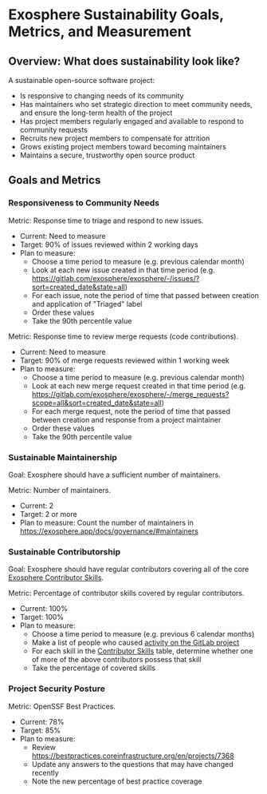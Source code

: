 # Exosphere Sustainability Goals, Metrics, and Measurement

## Overview: What does sustainability look like?

A sustainable open-source software project:

- Is responsive to changing needs of its community
- Has maintainers who set strategic direction to meet community needs, and ensure the long-term health of the project
- Has project members regularly engaged and available to respond to community requests
- Recruits new project members to compensate for attrition
- Grows existing project members toward becoming maintainers
- Maintains a secure, trustworthy open source product

## Goals and Metrics

### Responsiveness to Community Needs

Metric: Response time to triage and respond to new issues.

- Current: Need to measure
- Target: 90% of issues reviewed within 2 working days
- Plan to measure:
  - Choose a time period to measure (e.g. previous calendar month)
  - Look at each new issue created in that time period (e.g. <https://gitlab.com/exosphere/exosphere/-/issues/?sort=created_date&state=all>)
  - For each issue, note the period of time that passed between creation and application of "Triaged" label
  - Order these values
  - Take the 90th percentile value

Metric: Response time to review merge requests (code contributions).

- Current: Need to measure
- Target: 90% of merge requests reviewed within 1 working week
- Plan to measure:
  - Choose a time period to measure (e.g. previous calendar month)
  - Look at each new merge request created in that time period (e.g. <https://gitlab.com/exosphere/exosphere/-/merge_requests?scope=all&sort=created_date&state=all>)
  - For each merge request, note the period of time that passed between creation and response from a project maintainer
  - Order these values
  - Take the 90th percentile value

### Sustainable Maintainership

Goal: Exosphere should have a sufficient number of maintainers.

Metric: Number of maintainers.

- Current: 2
- Target: 2 or more
- Plan to measure: Count the number of maintainers in <https://exosphere.app/docs/governance/#maintainers>

### Sustainable Contributorship

Goal: Exosphere should have regular contributors covering all of the core [Exosphere Contributor Skills](https://exosphere.app/docs/contributor-skills).

Metric: Percentage of contributor skills covered by regular contributors.

- Current: 100%
- Target: 100%
- Plan to measure:
  - Choose a time period to measure (e.g. previous 6 calendar months)
  - Make a list of people who caused [activity on the GitLab project](https://gitlab.com/exosphere/exosphere/activity)
  - For each skill in the [Contributor Skills](contributor-skills.md) table, determine whether one of more of the above contributors possess that skill
  - Take the percentage of covered skills

### Project Security Posture

Metric: OpenSSF Best Practices.

- Current: 78%
- Target: 85%
- Plan to measure:
  - Review <https://bestpractices.coreinfrastructure.org/en/projects/7368>
  - Update any answers to the questions that may have changed recently
  - Note the new percentage of best practice coverage